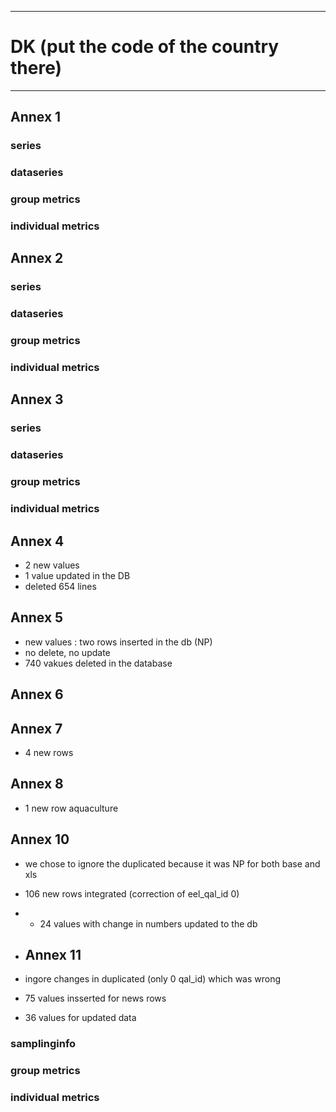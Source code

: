 -----------------------------------------------------------
# DK (put the code of the country there) 
-----------------------------------------------------------

## Annex 1

### series

### dataseries


### group metrics


### individual metrics

## Annex 2

### series

### dataseries


### group metrics


### individual metrics



## Annex 3

### series

### dataseries


### group metrics


### individual metrics



## Annex 4

* 2 new values
* 1 value updated in the DB
* deleted 654 lines


## Annex 5

* new values : two rows inserted in the db (NP)
* no delete, no update
* 740 vakues deleted in the database

## Annex 6



## Annex 7
* 4 new rows


## Annex 8

* 1 new row aquaculture

## Annex 10

* we chose to ignore the duplicated because it was NP for both base and xls
* 106 new rows integrated (correction of eel_qal_id 0)
* * 24 values with change in numbers updated to the db
 
* ## Annex 11

* ingore changes in duplicated (only 0 qal_id) which was wrong
* 75 values insserted for news rows
* 36 values for updated data

### samplinginfo


### group metrics


### individual metrics

